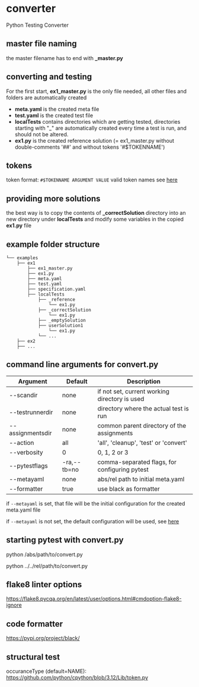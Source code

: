 # converter
Python Testing Converter

## master file naming
the master filename has to end with **_master.py**

## converting and testing
For the first start, **ex1_master.py** is the only file needed, all other files and folders are automatically created

- **meta.yaml** is the created meta file
- **test.yaml** is the created test file
- **localTests** contains directories which are getting tested,
directories starting with "_" are automatically created every time a test is run,
and should not be altered.
- **ex1.py** is the created reference solution (= ex1_master.py without double-comments '##' and without tokens '#$TOKENNAME')

## tokens
token format: `#$TOKENNAME ARGUMENT VALUE`
valid token names see [here](catester/converter/settings.py#L4)

## providing more solutions
the best way is to copy the contents of **_correctSolution** directory into an new directory under **localTests** and modify some variables in the copied **ex1.py** file

## example folder structure
```
└── examples
    ├── ex1
        ├── ex1_master.py
        ├── ex1.py
        ├── meta.yaml
        ├── test.yaml
        ├── specification.yaml
        ├── localTests
            ├── _reference
                └── ex1.py
            ├── _correctSolution
                └── ex1.py
            ├── _emptySolution
            ├── userSolution1
                └── ex1.py
            └── ...
    ├── ex2
    ├── ...
```

## command line arguments for convert.py

| Argument | Default | Description |
| --- | --- | --- |
| --scandir | none | if not set, current working directory is used |
| --testrunnerdir | none | directory where the actual test is run |
| --assignmentsdir | none | common parent directory of the assignments |
| --action | all | 'all', 'cleanup', 'test' or 'convert' |
| --verbosity | 0 | 0, 1, 2 or 3 |
| --pytestflags | -ra,--tb=no | comma-separated flags, for configuring pytest |
| --metayaml | none | abs/rel path to initial meta.yaml |
| --formatter | true | use black as formatter |

if `--metayaml` is set, that file will be the initial configuration for the created meta.yaml file

if `--metayaml` is not set, the default configuration will be used, see [here](catester/metayaml/_meta-default.yaml)

## starting pytest with convert.py
python /abs/path/to/convert.py

python ../../rel/path/to/convert.py

## flake8 linter options
https://flake8.pycqa.org/en/latest/user/options.html#cmdoption-flake8-ignore

## code formatter
https://pypi.org/project/black/

## structural test
occuranceType (default=NAME):
https://github.com/python/cpython/blob/3.12/Lib/token.py

